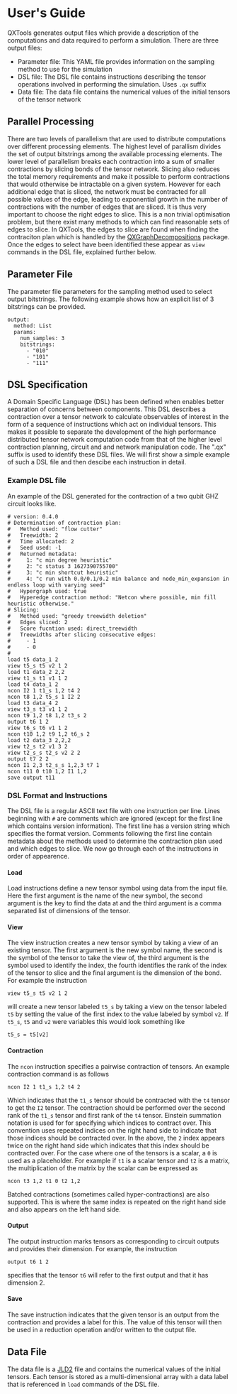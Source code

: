 # User's Guide

QXTools generates output files which provide a description of the computations and data
required to perform a simulation. There are three output files:

- Parameter file: This YAML file provides information on the sampling method to use for the simulation
- DSL file: The DSL file contains instructions describing the tensor operations involved in
performing the simulation. Uses `.qx` suffix
- Data file: The data file contains the numerical values of the initial tensors of the tensor network

## Parallel Processing
There are two levels of parallelism that are used to distribute computations over different processing elements.
The highest level of parallism divides the set of output bitstrings among the available processing elements.
The lower level of parallelism breaks each contraction into a sum of smaller contractions by slicing bonds of the tensor network.
Slicing also reduces the total memory requirements and make it possible to perform contractions that would otherwise be intractable on a given system.
However for each additional edge that is sliced, the network must be contracted for all possible values of the edge, leading to exponential growth in the number of contractions with the number of edges that are sliced.
It is thus very important to choose the right edges to slice.
This is a non trivial optimisation problem, but there exist many methods to which can find reasonable sets of edges to slice.
In QXTools, the edges to slice are found when finding the contraciton plan which is handled by the [QXGraphDecompositions](https://github.com/juliaqx/QXGraphDecompositions.jl) package.
Once the edges to select have been identified these appear as `view` commands in the DSL file, explained further below.

## Parameter File
The parameter file parameters for the sampling method used to select output bitstrings.
The following example shows how an explicit list of 3 bitstrings can be provided.

```
output:
  method: List
  params:
    num_samples: 3
    bitstrings:
      - "010"
      - "101"
      - "111"
```

## DSL Specification

A Domain Specific Language (DSL) has been defined when enables better separation of concerns between components.
This DSL describes a contraction over a tensor network to calculate observables of interest in the form of a sequence of instructions which act on individual tensors.
This makes it possible to separate the development of the high performance distributed tensor network computation code from that of the higher level contraction planning, circuit and and network manipulation code.
The ".qx" suffix is used to identify these DSL files.
We will first show a simple example of such a DSL file and then descibe each instruction in detail.

### Example DSL file

An example of the DSL generated for the contraction of a two qubit GHZ circuit looks like.

```
# version: 0.4.0
# Determination of contraction plan:
#   Method used: "flow cutter"
#   Treewidth: 2
#   Time allocated: 2
#   Seed used: -1
#   Returned metadata:
#     1: "c min degree heuristic"
#     2: "c status 3 1627390755700"
#     3: "c min shortcut heuristic"
#     4: "c run with 0.0/0.1/0.2 min balance and node_min_expansion in endless loop with varying seed"
#   Hypergraph used: true
#   Hyperedge contraction method: "Netcon where possible, min fill heuristic otherwise."
# Slicing:
#   Method used: "greedy treewidth deletion"
#   Edges sliced: 2
#   Score fucntion used: direct_treewidth
#   Treewidths after slicing consecutive edges:
#     - 1
#     - 0
#
load t5 data_1 2
view t5_s t5 v2 1 2
load t1 data_2 2,2
view t1_s t1 v1 1 2
load t4 data_1 2
ncon I2 1 t1_s 1,2 t4 2
ncon t8 1,2 t5_s 1 I2 2
load t3 data_4 2
view t3_s t3 v1 1 2
ncon t9 1,2 t8 1,2 t3_s 2
output t6 1 2
view t6_s t6 v1 1 2
ncon t10 1,2 t9 1,2 t6_s 2
load t2 data_3 2,2,2
view t2_s t2 v1 3 2
view t2_s_s t2_s v2 2 2
output t7 2 2
ncon I1 2,3 t2_s_s 1,2,3 t7 1
ncon t11 0 t10 1,2 I1 1,2
save output t11
```

### DSL Format and Instructions

The DSL file is a regular ASCII text file with one instruction per line.
Lines beginning with `#` are comments which are
ignored (except for the first line which contains version information).
The first line has a version string which specifies the format version.
Comments following the first line contain metadata about the methods used to determine the contraction plan used and which edges to slice.
We now go through each of the instructions in order of appearence.

#### Load

Load instructions define a new tensor symbol using data from the input file.
Here the first argument is the name of the new symbol, the second argument is the key to find the data at and the third argument is a comma separated list of dimensions of the tensor.

#### View

The view instruction creates a new tensor symbol by taking a view of an existing tensor.
The first argument is the new symbol name, the second is the symbol of the tensor to take the view of, the third argument is the symbol used to identify the index, the fourth identifies the rank of the index of the tensor to slice and the final argument is the dimension of the bond.
For example the instruction

```
view t5_s t5 v2 1 2
```

will create a new tensor labeled `t5_s` by taking a view on the tensor labeled `t5` by setting the value of the first index to the value labeled by symbol `v2`.
If `t5_s`, `t5` and `v2` were variables this would look something like

```
t5_s = t5[v2]
```

#### Contraction

The `ncon` instruction specifies a pairwise contraction of tensors.
An example contraction command is as follows

```
ncon I2 1 t1_s 1,2 t4 2
```

Which indicates that the `t1_s` tensor should be contracted with the `t4` tensor to get the `I2` tensor.
The contraction should be performed over the second rank of the `t1_s` tensor and first rank of the `t4` tensor.
Einstein summation notation is used for for specifying which indices to contract over.
This convention uses repeated indices on the right hand side to indicate that those indices should be contracted over.
In the above, the `2` index appears twice on the right hand side which indicates that this index should be contracted over.
For the case where one of the tensors is a scalar, a `0` is used as a placeholder.
For example if `t1` is a scalar tensor and `t2` is a matrix,
the multiplication of the matrix by the scalar can be expressed as

```
ncon t3 1,2 t1 0 t2 1,2
```

Batched contractions (sometimes called hyper-contractions) are also supported. This is where the same index is repeated on the right hand side and also appears on the left hand side.


#### Output

The output instruction marks tensors as corresponding to circuit outputs and provides their dimension.
For example, the instruction

```
output t6 1 2
```

specifies that the tensor `t6` will refer to the first output and that it has dimension 2.


#### Save

The save instruction indicates that the given tensor is an output from the contraction and provides a label for this.
The value of this tensor will then be used in a reduction operation and/or written to the output file.


## Data File

The data file is a [JLD2](https://github.com/JuliaIO/JLD2.jl) file and contains the numerical values of the initial tensors.
Each tensor is stored as a multi-dimensional array with a data label that is referenced in `load` commands of the DSL file.
